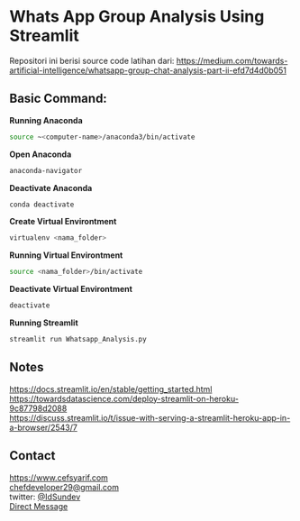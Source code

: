 # Whats App Group Analysis Using Streamlit

Repositori ini berisi source code latihan dari:
https://medium.com/towards-artificial-intelligence/whatsapp-group-chat-analysis-part-ii-efd7d4d0b051

## Basic Command:

**Running Anaconda**
```bash
source ~<computer-name>/anaconda3/bin/activate
```
**Open Anaconda**
```bash
anaconda-navigator
```
**Deactivate Anaconda**
```bash
conda deactivate
```
**Create Virtual Environtment**
```bash
virtualenv <nama_folder>
```
**Running Virtual Environtment**
```bash
source <nama_folder>/bin/activate
```
**Deactivate Virtual Environtment**
```bash
deactivate
```

**Running Streamlit**
```bash
streamlit run Whatsapp_Analysis.py
```

## Notes
https://docs.streamlit.io/en/stable/getting_started.html <br>
https://towardsdatascience.com/deploy-streamlit-on-heroku-9c87798d2088 <br>
https://discuss.streamlit.io/t/issue-with-serving-a-streamlit-heroku-app-in-a-browser/2543/7


## Contact
https://www.cefsyarif.com <br/>
chefdeveloper29@gmail.com <br/>
twitter: [@IdSundev](https://twitter.com/IdSundev) <br/>
[Direct Message](https://wa.me/+6287730217935)
